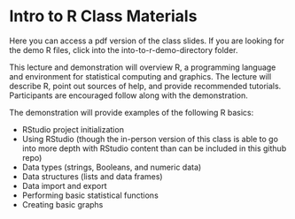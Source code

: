 # Intro to R Class Materials

Here you can access a pdf version of the class slides. If you are looking for the demo R files, click into the into-to-r-demo-directory folder.

This lecture and demonstration will overview R, a programming language and environment for statistical computing and graphics. The lecture will describe R, point out sources of help, and provide recommended tutorials. Participants are encouraged follow along with the demonstration.


The demonstration will provide examples of the following R basics:

* RStudio project initialization
* Using RStudio (though the in-person version of this class is able to go into more depth with RStudio content than can be included in this github repo)
* Data types (strings, Booleans, and numeric data)
* Data structures (lists and data frames)
* Data import and export
* Performing basic statistical functions
* Creating basic graphs
